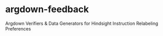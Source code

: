 # argdown-feedback

Argdown Verifiers & Data Generators for Hindsight Instruction Relabeling Preferences


